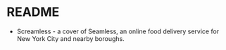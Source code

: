# README

* Screamless - a cover of Seamless, an online food delivery service for New York City and nearby boroughs.
